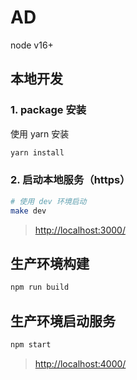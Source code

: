 # AD

node v16+

## 本地开发

### 1. package 安装

使用 yarn 安装

```sh
yarn install
```

### 2. 启动本地服务（https）

```sh
# 使用 dev 环境启动
make dev
```

> <http://localhost:3000/>

## 生产环境构建

```sh
npm run build
```

## 生产环境启动服务

```sh
npm start
```

> <http://localhost:4000/>
